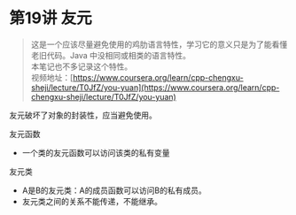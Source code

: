 # 第19讲 友元

> 这是一个应该尽量避免使用的鸡肋语言特性，学习它的意义只是为了能看懂老旧代码。Java 中没相同或相类的语言特性。  
> 本笔记也不多记录这个特性。  
> 视频地址：[https://www.coursera.org/learn/cpp-chengxu-sheji/lecture/T0JfZ/you-yuan](https://www.coursera.org/learn/cpp-chengxu-sheji/lecture/T0JfZ/you-yuan)

友元破坏了对象的封装性，应当避免使用。

友元函数

* 一个类的友元函数可以访问该类的私有变量

友元类

* A是B的友元类：A的成员函数可以访问B的私有成员。
* 友元类之间的关系不能传递，不能继承。

